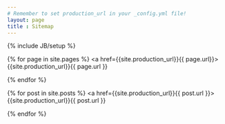 ```yaml
---
# Remember to set production_url in your _config.yml file!
layout: page
title : Sitemap
---
```

{% include JB/setup %}

{% for page in site.pages %}
<a href={{site.production_url}}{{ page.url}}>
{{site.production_url}}{{ page.url }}</a></p>{% endfor %}

{% for post in site.posts %}
<a href={{site.production_url}}{{ post.url }}>
{{site.production_url}}{{ post.url }}</a></p>{% endfor %}
